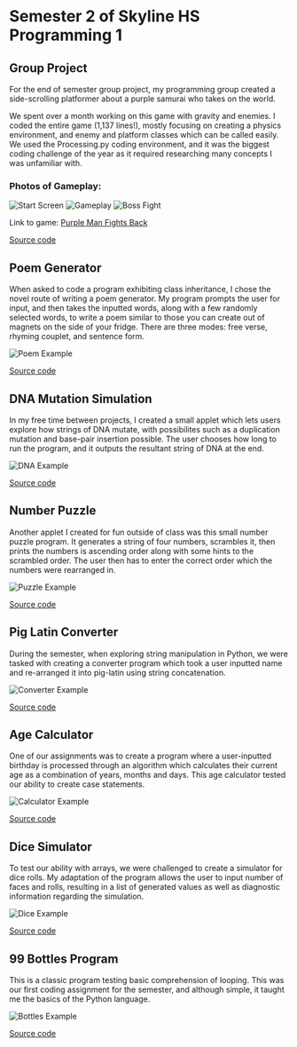 # Semester 2 of Skyline HS Programming 1

## Group Project

For the end of semester group project, my programming group created a side-scrolling platformer about a purple samurai who takes on the world.

We spent over a month working on this game with gravity and enemies. I coded the entire game (1,137 lines!), mostly focusing on creating a physics environment, and enemy and platform classes which can be called easily. We used the Processing.py coding environment, and it was the biggest coding challenge of the year as it required researching many concepts I was unfamiliar with.

### Photos of Gameplay:

![Start Screen](https://killingmelody.github.io/Programming_Portfolio_2017/Photos/start.png)
![Gameplay](https://killingmelody.github.io/Programming_Portfolio_2017/Photos/game.png)
![Boss Fight](https://killingmelody.github.io/Programming_Portfolio_2017/Photos/boss.png)

Link to game: [Purple Man Fights Back](https://drive.google.com/drive/folders/0B6569lscHHIcSFdPbkNYanNRVzA)

[Source code](https://github.com/killingmelody/Programming_Portfolio_2017/tree/master/Purple%20Man%20Fights%20Back)



## Poem Generator

When asked to code a program exhibiting class inheritance, I chose the novel route of writing a poem generator. My program prompts the user for input, and then takes the inputted words, along with a few randomly selected words, to write a poem similar to those you can create out of magnets on the side of your fridge. There are three modes: free verse, rhyming couplet, and sentence form.

![Poem Example](https://killingmelody.github.io/Programming_Portfolio_2017/Photos/poem.png)

[Source code](https://github.com/killingmelody/Programming_Portfolio_2017/tree/master/Poem%20Generator)



## DNA Mutation Simulation

In my free time between projects, I created a small applet which lets users explore how strings of DNA mutate, with possibilites such as a duplication mutation and base-pair insertion possible. The user chooses how long to run the program, and it outputs the resultant string of DNA at the end.

![DNA Example](https://killingmelody.github.io/Programming_Portfolio_2017/Photos/dna.png)

[Source code](https://github.com/killingmelody/Programming_Portfolio_2017/tree/master/DNA%20Mutation%20Sim)



## Number Puzzle

Another applet I created for fun outside of class was this small number puzzle program. It generates a string of four numbers, scrambles it, then prints the numbers is ascending order along with some hints to the scrambled order. The user then has to enter the correct order which the numbers were rearranged in.

![Puzzle Example](https://killingmelody.github.io/Programming_Portfolio_2017/Photos/puzzle.png)

[Source code](https://github.com/killingmelody/Programming_Portfolio_2017/tree/master/Number%20Puzzle)



## Pig Latin Converter

During the semester, when exploring string manipulation in Python, we were tasked with creating a converter program which took a user inputted name and re-arranged it into pig-latin using string concatenation.

![Converter Example](https://killingmelody.github.io/Programming_Portfolio_2017/Photos/pig.png)

[Source code](https://github.com/killingmelody/Programming_Portfolio_2017/tree/master/Pig%20Latin%20Converter)



## Age Calculator

One of our assignments was to create a program where a user-inputted birthday is processed through an algorithm which calculates their current age as a combination of years, months and days. This age calculator tested our ability to create case statements.

![Calculator Example](https://killingmelody.github.io/Programming_Portfolio_2017/Photos/date.png)

[Source code](https://github.com/killingmelody/Programming_Portfolio_2017/tree/master/Age%20Calculator)



## Dice Simulator

To test our ability with arrays, we were challenged to create a simulator for dice rolls. My adaptation of the program allows the user to input number of faces and rolls, resulting in a list of generated values as well as diagnostic information regarding the simulation.

![Dice Example](https://killingmelody.github.io/Programming_Portfolio_2017/Photos/dice.png)

[Source code](https://github.com/killingmelody/Programming_Portfolio_2017/tree/master/Dice%20Sim)



## 99 Bottles Program

This is a classic program testing basic comprehension of looping. This was our first coding assignment for the semester, and although simple, it taught me the basics of the Python language.

![Bottles Example](https://killingmelody.github.io/Programming_Portfolio_2017/Photos/bottles.png)

[Source code](https://github.com/killingmelody/Programming_Portfolio_2017/tree/master/99%20Bottles)
